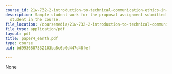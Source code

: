 ```yaml
---
course_id: 21w-732-2-introduction-to-technical-communication-ethics-in-science-and-technology-fall-2006
description: Sample student work for the proposal assignment submitted by an anonymous
  student in the course.
file_location: /coursemedia/21w-732-2-introduction-to-technical-communication-ethics-in-science-and-technology-fall-2006/bd9936887332103ba8c6b0d447d48fef_paper4_earth.pdf
file_type: application/pdf
layout: pdf
title: paper4_earth.pdf
type: course
uid: bd9936887332103ba8c6b0d447d48fef

---
```

None